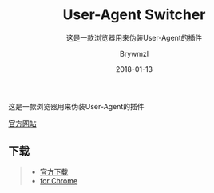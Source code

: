 ﻿---
layout:     post
title:      User-Agent Switcher
subtitle:   这是一款浏览器用来伪装User-Agent的插件
date:       2018-01-13
author:     Brywmzl
header-img: img/User-Agent Switcher/bg.jpg
catalog: true
tags:
    - Chrome
    - 插件
---
这是一款浏览器用来伪装User-Agent的插件

<!--more-->

[官方网站](http://useragentswitcher.org/)

## 下载
>- [官方下载](http://useragentswitcher.org/)
>- [for Chrome](https://chrome.google.com/webstore/detail/user-agent-switcher-for-g/ffhkkpnppgnfaobgihpdblnhmmbodake?utm_source=chrome-app-launcher-info-dialog)  